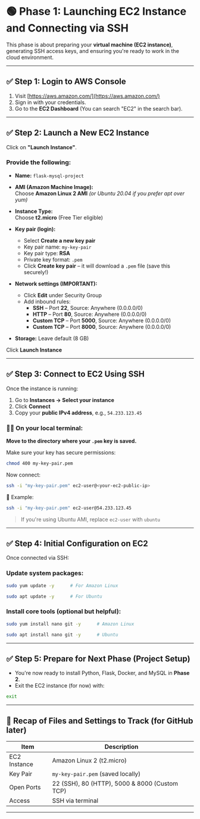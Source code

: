 
# 🟢 **Phase 1: Launching EC2 Instance and Connecting via SSH**

This phase is about preparing your **virtual machine (EC2 instance)**, generating SSH access keys, and ensuring you're ready to work in the cloud environment.

---

## ✅ Step 1: Login to AWS Console

1. Visit [https://aws.amazon.com/](https://aws.amazon.com/)
2. Sign in with your credentials.
3. Go to the **EC2 Dashboard** (You can search "EC2" in the search bar).

---

## ✅ Step 2: Launch a New EC2 Instance

Click on **"Launch Instance"**.

### Provide the following:
- **Name:** `flask-mysql-project`
- **AMI (Amazon Machine Image):**  
  Choose **Amazon Linux 2 AMI** *(or Ubuntu 20.04 if you prefer apt over yum)*

- **Instance Type:**  
  Choose **t2.micro** (Free Tier eligible)

- **Key pair (login):**
  - Select **Create a new key pair**
  - Key pair name: `my-key-pair`
  - Key pair type: **RSA**
  - Private key format: `.pem`
  - Click **Create key pair** – it will download a `.pem` file (save this securely!)

- **Network settings (IMPORTANT):**
  - Click **Edit** under Security Group
  - Add inbound rules:
    - **SSH** – Port **22**, Source: Anywhere (0.0.0.0/0)
    - **HTTP** – Port **80**, Source: Anywhere (0.0.0.0/0)
    - **Custom TCP** – Port **5000**, Source: Anywhere (0.0.0.0/0)
    - **Custom TCP** – Port **8000**, Source: Anywhere (0.0.0.0/0)

- **Storage:** Leave default (8 GB)

Click **Launch Instance**

---

## ✅ Step 3: Connect to EC2 Using SSH

Once the instance is running:
1. Go to **Instances → Select your instance**
2. Click **Connect**
3. Copy your **public IPv4 address**, e.g., `54.233.123.45`

### 🧑‍💻 On your local terminal:

**Move to the directory where your `.pem` key is saved.**

Make sure your key has secure permissions:
```bash
chmod 400 my-key-pair.pem
```

Now connect:
```bash
ssh -i "my-key-pair.pem" ec2-user@<your-ec2-public-ip>
```

🔑 Example:
```bash
ssh -i "my-key-pair.pem" ec2-user@54.233.123.45
```

> If you're using Ubuntu AMI, replace `ec2-user` with `ubuntu`

---

## ✅ Step 4: Initial Configuration on EC2

Once connected via SSH:

### Update system packages:
```bash
sudo yum update -y      # For Amazon Linux
```
```bash
sudo apt update -y      # For Ubuntu
```

### Install core tools (optional but helpful):
```bash
sudo yum install nano git -y      # Amazon Linux
```
```bash
sudo apt install nano git -y      # Ubuntu
```

---

## ✅ Step 5: Prepare for Next Phase (Project Setup)

- You're now ready to install Python, Flask, Docker, and MySQL in **Phase 2**.
- Exit the EC2 instance (for now) with:
```bash
exit
```

---

## 📝 Recap of Files and Settings to Track (for GitHub later)

| Item | Description |
|------|-------------|
| EC2 Instance | Amazon Linux 2 (t2.micro) |
| Key Pair | `my-key-pair.pem` (saved locally) |
| Open Ports | 22 (SSH), 80 (HTTP), 5000 & 8000 (Custom TCP) |
| Access | SSH via terminal |

---

